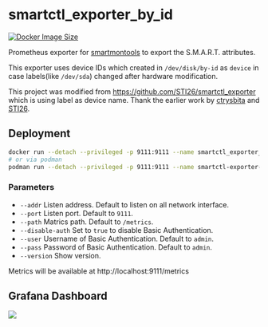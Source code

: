 # smartctl_exporter_by_id

[![Docker Image Size](https://badgen.net/docker/size/libook/smartctl_exporter_by_id?icon=docker&label=image%20size)](https://hub.docker.com/r/libook/smartctl_exporter_by_id)

Prometheus exporter for [smartmontools](https://www.smartmontools.org/) to export the S.M.A.R.T. attributes.

This exporter uses device IDs which created in `/dev/disk/by-id` as `device` in case labels(like `/dev/sda`) changed after hardware modification.

This project was modified from https://github.com/STI26/smartctl_exporter which is using label as device name. Thank the earlier work by [ctrysbita](https://github.com/ctrysbita) and [STI26](https://github.com/STI26).

## Deployment

```sh
docker run --detach --privileged -p 9111:9111 --name smartctl_exporter_by_id -v /dev:/dev:ro libook/smartctl_exporter_by_id:latest
# or via podman
podman run --detach --privileged -p 9111:9111 --name smartctl-exporter-by-id -v /dev:/dev:ro docker.io/libook/smartctl_exporter_by_id:latest
```

### Parameters
- `--addr` Listen address. Default to listen on all network interface.
- `--port` Listen port. Default to `9111`.
- `--path` Matrics path. Default to `/metrics`.
- `--disable-auth` Set to `true` to disable Basic Authentication.
- `--user` Username of Basic Authentication. Default to `admin`.
- `--pass` Password of Basic Authentication. Default to `admin`.
- `--version` Show version.

Metrics will be available at http://localhost:9111/metrics

## Grafana Dashboard

![](https://github.com/libook/smartctl_exporter_by_id/assets/3395610/e389adfb-6e14-430b-b8db-426c328aefb4)
